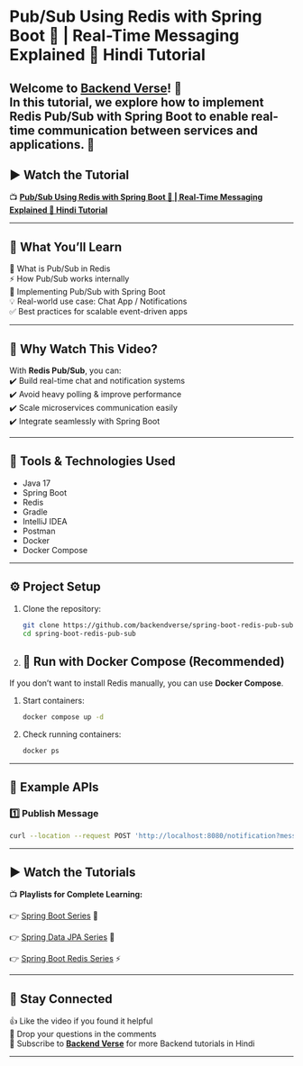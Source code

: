 # Pub/Sub Using Redis with Spring Boot 🚀 | Real-Time Messaging Explained 🌿 Hindi Tutorial  

Welcome to **[Backend Verse](https://www.youtube.com/@BackendVerse)**! 🎥  
In this tutorial, we explore how to implement **Redis Pub/Sub with Spring Boot** to enable **real-time communication** between services and applications. 🚀
---

## ▶ Watch the Tutorial

📺 **[Pub/Sub Using Redis with Spring Boot 🚀 | Real-Time Messaging Explained 🌿 Hindi Tutorial](https://youtu.be/Vj7elNiqyDw)**

---

## 📝 What You’ll Learn
📌 What is Pub/Sub in Redis  
⚡ How Pub/Sub works internally  
🔑 Implementing Pub/Sub with Spring Boot  
💡 Real-world use case: Chat App / Notifications  
✅ Best practices for scalable event-driven apps

---

## 🎯 Why Watch This Video?
With **Redis Pub/Sub**, you can:  
✔️ Build real-time chat and notification systems  
✔️ Avoid heavy polling & improve performance  
✔️ Scale microservices communication easily  
✔️ Integrate seamlessly with Spring Boot

---

## 🔧 Tools & Technologies Used
- Java 17
- Spring Boot
- Redis
- Gradle
- IntelliJ IDEA
- Postman
- Docker
- Docker Compose

---

## ⚙️ Project Setup

1. Clone the repository:

   ```bash
   git clone https://github.com/backendverse/spring-boot-redis-pub-sub
   cd spring-boot-redis-pub-sub
   ```

2. ## 🐳 Run with Docker Compose (Recommended)

If you don’t want to install Redis manually, you can use **Docker Compose**.

1. Start containers:

   ```bash
   docker compose up -d
   ```

2. Check running containers:

   ```bash
   docker ps
   ```
---

## 🔗 Example APIs

### 1️⃣ Publish Message
```bash
curl --location --request POST 'http://localhost:8080/notification?message=Breaking%20News%20and%20todays%20sports'
````

---

## ▶ Watch the Tutorials

📺 **Playlists for Complete Learning:**

👉 [Spring Boot Series](https://www.youtube.com/playlist?list=PLdUn31k8Q721HBdMQzyl403o-bUtd31Wb) 🚀

👉 [Spring Data JPA Series](https://www.youtube.com/playlist?list=PLdUn31k8Q720FEKVfXrV0DKEgP7Mp1NuX) 💾

👉 [Spring Boot Redis Series](https://www.youtube.com/playlist?list=PLdUn31k8Q721tgtkv1sfPJrvmi6-t3ijp) ⚡

---

## 📢 Stay Connected

👍 Like the video if you found it helpful  
💬 Drop your questions in the comments  
🔔 Subscribe to **[Backend Verse](https://www.youtube.com/@BackendVerse)** for more Backend tutorials in Hindi

---